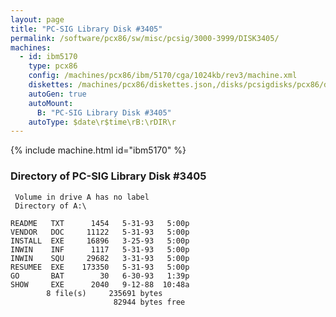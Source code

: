 ```yaml
---
layout: page
title: "PC-SIG Library Disk #3405"
permalink: /software/pcx86/sw/misc/pcsig/3000-3999/DISK3405/
machines:
  - id: ibm5170
    type: pcx86
    config: /machines/pcx86/ibm/5170/cga/1024kb/rev3/machine.xml
    diskettes: /machines/pcx86/diskettes.json,/disks/pcsigdisks/pcx86/diskettes.json
    autoGen: true
    autoMount:
      B: "PC-SIG Library Disk #3405"
    autoType: $date\r$time\rB:\rDIR\r
---
```


{% include machine.html id="ibm5170" %}

### Directory of PC-SIG Library Disk #3405

     Volume in drive A has no label
     Directory of A:\

    README   TXT      1454   5-31-93   5:00p
    VENDOR   DOC     11122   5-31-93   5:00p
    INSTALL  EXE     16896   3-25-93   5:00p
    INWIN    INF      1117   5-31-93   5:00p
    INWIN    SQU     29682   3-31-93   5:00p
    RESUMEE  EXE    173350   5-31-93   5:00p
    GO       BAT        30   6-30-93   1:39p
    SHOW     EXE      2040   9-12-88  10:48a
            8 file(s)     235691 bytes
                           82944 bytes free
